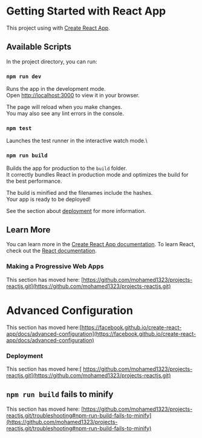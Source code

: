 # Getting Started with  React App

This project using with [Create React App](https://github.com/portofolioweb/create-react-app).

## Available Scripts

In the project directory, you can run:

### `npm run dev`

Runs the app in the development mode.\
Open [http://localhost:3000](http://localhost:3000) to view it in your browser.

The page will reload when you make changes.\
You may also see any lint errors in the console.

### `npm test`

Launches the test runner in the interactive watch mode.\

### `npm run build`

Builds the app for production to the `build` folder.\
It correctly bundles React in production mode and optimizes the build for the best performance.

The build is minified and the filenames include the hashes.\
Your app is ready to be deployed!

See the section about [deployment](https://github.com/mohamed1323/projects-reactjs.git) for more information.

## Learn More

You can learn more in the [Create React App documentation](https://github.com/mohamed1323/projects-reactjs.git).
To learn React, check out the [React documentation](https://reactjs.org/).



### Making a Progressive Web Apps

This section has moved here: [https://github.com/mohamed1323/projects-reactjs.git](https://github.com/mohamed1323/projects-reactjs.git)



# Advanced Configuration
 
This section has moved here:[https://facebook.github.io/create-react-app/docs/advanced-configuration](https://facebook.github.io/create-react-app/docs/advanced-configuration)


### Deployment

This section has moved here:[ https://github.com/mohamed1323/projects-reactjs.git](https://github.com/mohamed1323/projects-reactjs.git)



## `npm run build` fails to minify

This section has moved here: [https://github.com/mohamed1323/projects-reactjs.git/troubleshooting#npm-run-build-fails-to-minify](https://github.com/mohamed1323/projects-reactjs.git/troubleshooting#npm-run-build-fails-to-minify)


